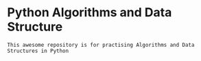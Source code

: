 
# Python Algorithms and Data Structure

    This awesome repository is for practising Algorithms and Data Structures in Python


